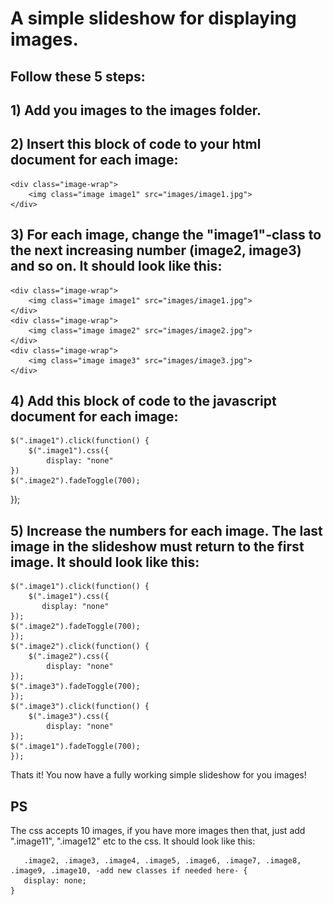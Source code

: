 # A simple slideshow for displaying images. 

## Follow these 5 steps: 

## 1) Add you images to the images folder.

## 2) Insert this block of code to your html document for each image:

    <div class="image-wrap">
        <img class="image image1" src="images/image1.jpg">
    </div>

## 3) For each image, change the "image1"-class to the next increasing number (image2, image3) and so on. It should look like this:

    <div class="image-wrap">
        <img class="image image1" src="images/image1.jpg">
    </div>
    <div class="image-wrap">
        <img class="image image2" src="images/image2.jpg">
    </div>
    <div class="image-wrap">
        <img class="image image3" src="images/image3.jpg">
    </div>


## 4) Add this block of code to the javascript document for each image: 

    $(".image1").click(function() {
    	$(".image1").css({
       	    display: "none"
    })
    $(".image2").fadeToggle(700);
});


## 5) Increase the numbers for each image. The last image in the slideshow must return to the first image. It should look like this:

    $(".image1").click(function() {
        $(".image1").css({
           display: "none"
    });
    $(".image2").fadeToggle(700);
    });
    $(".image2").click(function() {
        $(".image2").css({
            display: "none"
    });
    $(".image3").fadeToggle(700);
    });
    $(".image3").click(function() {
        $(".image3").css({
            display: "none"
    });
    $(".image1").fadeToggle(700);
    });


Thats it! You now have a fully working simple slideshow for you images!

## PS
The css accepts 10 images, if you have more images then that, just add ".image11", ".image12" etc to the css. It should look like this: 

       .image2, .image3, .image4, .image5, .image6, .image7, .image8, .image9, .image10, -add new classes if needed here- {
       display: none;
    }
